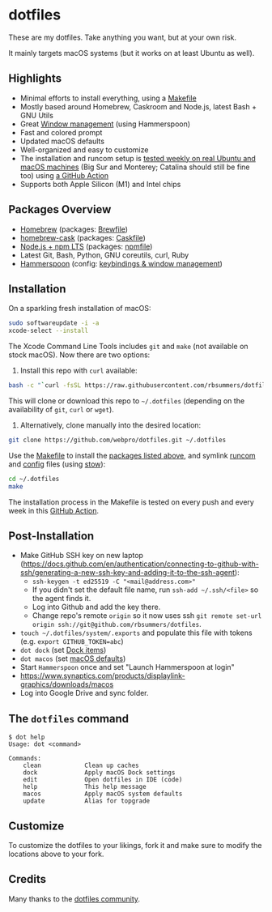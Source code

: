 # dotfiles

These are my dotfiles. Take anything you want, but at your own risk.

It mainly targets macOS systems (but it works on at least Ubuntu as well).

## Highlights

- Minimal efforts to install everything, using a [Makefile](./Makefile)
- Mostly based around Homebrew, Caskroom and Node.js, latest Bash + GNU Utils
- Great [Window management](./config/hammerspoon/README.md) (using Hammerspoon)
- Fast and colored prompt
- Updated macOS defaults
- Well-organized and easy to customize
- The installation and runcom setup is [tested weekly on real Ubuntu and macOS
  machines](https://github.com/webpro/dotfiles/actions) (Big Sur and Monterey;
  Catalina should still be fine too) using [a GitHub
  Action](./.github/workflows/dotfiles-installation.yml)
- Supports both Apple Silicon (M1) and Intel chips

## Packages Overview

- [Homebrew](https://brew.sh) (packages: [Brewfile](./install/Brewfile))
- [homebrew-cask](https://github.com/Homebrew/homebrew-cask) (packages: [Caskfile](./install/Caskfile))
- [Node.js + npm LTS](https://nodejs.org/en/download/) (packages: [npmfile](./install/npmfile))
- Latest Git, Bash, Python, GNU coreutils, curl, Ruby
- [Hammerspoon](https://www.hammerspoon.org) (config: [keybindings & window management](./config/hammerspoon))

## Installation

On a sparkling fresh installation of macOS:

```bash
sudo softwareupdate -i -a
xcode-select --install
```

The Xcode Command Line Tools includes `git` and `make` (not available on stock macOS). Now there are two options:

1. Install this repo with `curl` available:

```bash
bash -c "`curl -fsSL https://raw.githubusercontent.com/rbsummers/dotfiles/master/remote-install.sh`"
```

This will clone or download this repo to `~/.dotfiles` (depending on the availability of `git`, `curl` or `wget`).

1. Alternatively, clone manually into the desired location:

```bash
git clone https://github.com/webpro/dotfiles.git ~/.dotfiles
```

Use the [Makefile](./Makefile) to install the [packages listed above](#packages-overview), and symlink
[runcom](./runcom) and [config](./config) files (using [stow](https://www.gnu.org/software/stow/)):

```bash
cd ~/.dotfiles
make
```

The installation process in the Makefile is tested on every push and every week in this
[GitHub Action](https://github.com/webpro/dotfiles/actions).

## Post-Installation

- Make GitHub SSH key on new laptop (https://docs.github.com/en/authentication/connecting-to-github-with-ssh/generating-a-new-ssh-key-and-adding-it-to-the-ssh-agent):
  - `ssh-keygen -t ed25519 -C "<mail@address.com>"`
  - If you didn't set the default file name, run `ssh-add ~/.ssh/<file>` so the agent finds it.
  - Log into Github and add the key there.
  - Change repo's remote `origin` so it now uses ssh `git remote set-url origin ssh://git@github.com/rbsummers/dotfiles`.
- `touch ~/.dotfiles/system/.exports` and populate this file with tokens (e.g. `export GITHUB_TOKEN=abc`)
- `dot dock` (set [Dock items](./macos/dock.sh))
- `dot macos` (set [macOS defaults](./macos/defaults.sh))
- Start `Hammerspoon` once and set "Launch Hammerspoon at login"
- https://www.synaptics.com/products/displaylink-graphics/downloads/macos
- Log into Google Drive and sync folder.

## The `dotfiles` command

```
$ dot help
Usage: dot <command>

Commands:
    clean            Clean up caches
    dock             Apply macOS Dock settings
    edit             Open dotfiles in IDE (code)
    help             This help message
    macos            Apply macOS system defaults
    update           Alias for topgrade
```

## Customize

To customize the dotfiles to your likings, fork it and make sure to modify the locations above to your fork.

## Credits

Many thanks to the [dotfiles community](https://dotfiles.github.io).
